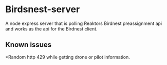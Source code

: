 # Birdsnest-server
A node express server that is polling Reaktors Birdnest preassignment api and works as the api for the Birdnest client.
## Known issues
*Random http 429 while getting drone or pilot information.
